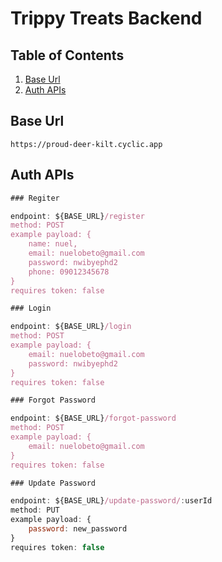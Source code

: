 # Trippy Treats Backend

## Table of Contents

1. [Base Url](#base-url)
2. [Auth APIs](#auth-apis)

## Base Url

```
https://proud-deer-kilt.cyclic.app
```

## Auth APIs

```javaScript
### Regiter

endpoint: ${BASE_URL}/register
method: POST
example payload: {
    name: nuel,
    email: nuelobeto@gmail.com
    password: nwibyephd2
    phone: 09012345678
}
requires token: false
```

```javaScript
### Login

endpoint: ${BASE_URL}/login
method: POST
example payload: {
    email: nuelobeto@gmail.com
    password: nwibyephd2
}
requires token: false
```

```javaScript
### Forgot Password

endpoint: ${BASE_URL}/forgot-password
method: POST
example payload: {
    email: nuelobeto@gmail.com
}
requires token: false
```

```javaScript
### Update Password

endpoint: ${BASE_URL}/update-password/:userId
method: PUT
example payload: {
    password: new_password
}
requires token: false
```
